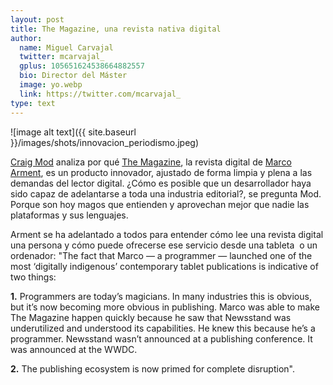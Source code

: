 ```yaml
---
layout: post
title: The Magazine, una revista nativa digital
author:
  name: Miguel Carvajal
  twitter: mcarvajal_
  gplus: 105651624538664882557 
  bio: Director del Máster
  image: yo.webp
  link: https://twitter.com/mcarvajal_
type: text
---
```

![image alt text]({{ site.baseurl }}/images/shots/innovacion_periodismo.jpeg)

[Craig Mod](http://craigmod.com/journal/subcompact_publishing/ "Ensayo sobre las publicaciones digitales") analiza por qué [The Magazine](http://the-magazine.org/ "The Magazine"), la revista digital de [Marco Arment](http://www.marco.org/ "Marco Arment"), es un producto innovador, ajustado de forma limpia y plena a las demandas del lector digital. ¿Cómo es posible que un desarrollador haya sido capaz de adelantarse a toda una industria editorial?, se pregunta Mod. Porque son hoy magos que entienden y aprovechan mejor que nadie las plataformas y sus lenguajes.

Arment se ha adelantado a todos para entender cómo lee una revista digital una persona y cómo puede ofrecerse ese servicio desde una tableta  o un ordenador: "The fact that Marco — a programmer — launched one of the most ‘digitally indigenous’ contemporary tablet publications is indicative of two things: 

**1.** Programmers are today’s magicians. In many industries this is obvious, but it’s now becoming more obvious in publishing. Marco was able to make The Magazine happen quickly because he saw that Newsstand was underutilized and understood its capabilities. He knew this because he’s a programmer. Newsstand wasn’t announced at a publishing conference. It was announced at the WWDC. 

**2.** The publishing ecosystem is now primed for complete disruption".
